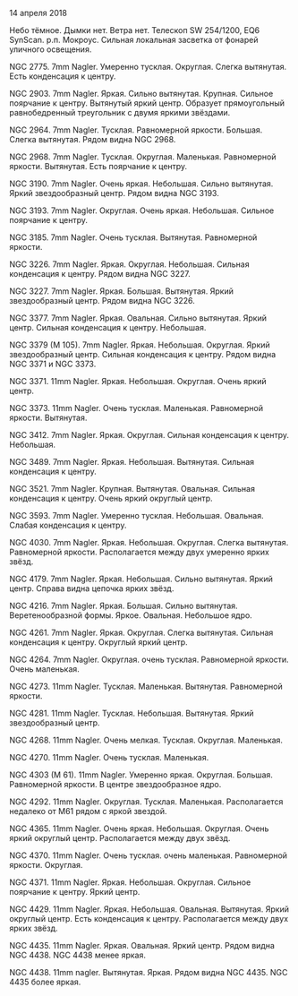 14 апреля 2018

Небо тёмное. Дымки нет. Ветра нет. Телескоп SW 254/1200, EQ6 SynScan. р.п. Мокроус. Сильная локальная засветка от фонарей уличного освещения.


NGC 2775. 7mm Nagler. Умеренно тусклая. Округлая. Слегка вытянутая. Есть конденсация к центру.

NGC 2903. 7mm Nagler. Яркая. Сильно вытянутая. Крупная. Сильное поярчание к центру. Вытянутый яркий центр. Образует прямоугольный равнобедренный треугольник с двумя яркими звёздами.

NGC 2964. 7mm Nagler. Тусклая. Равномерной яркости. Большая. Слегка вытянутая. Рядом видна NGC 2968.

NGC 2968. 7mm Nagler. Тусклая. Округлая. Маленькая. Равномерной яркости. Вытянутая. Есть поярчание к центру.

NGC 3190. 7mm Nagler. Очень яркая. Небольшая. Сильно вытянутая. Яркий звездообразный центр. Рядом видна NGC 3193.

NGC 3193. 7mm Nagler. Округлая. Очень яркая. Небольшая. Сильное поярчание к центру.

NGC 3185. 7mm Nagler. Очень тусклая. Вытянутая. Равномерной яркости.

NGC 3226. 7mm Nagler. Яркая. Округлая. Небольшая. Сильная конденсация к центру. Рядом видна NGC 3227.

NGC 3227. 7mm Nagler. Яркая. Большая. Вытянутая. Яркий звездообразный центр. Рядом видна NGC 3226.

NGC 3377. 7mm Nagler. Яркая. Овальная. Сильно вытянутая. Яркий центр. Сильная конденсация к центру. Небольшая.

NGC 3379 (M 105). 7mm Nagler. Яркая. Небольшая. Округлая. Яркий звездообразный центр. Сильная конденсация к центру. Рядом видна NGC 3371 и NGC 3373.

NGC 3371. 11mm Nagler. Яркая. Небольшая. Округлая. Очень яркий центр.

NGC 3373. 11mm Nagler. Очень тусклая. Маленькая. Равномерной яркости. Вытянутая.

NGC 3412. 7mm Nagler. Яркая. Округлая. Сильная конденсация к центру. Небольшая.

NGC 3489. 7mm Nagler. Яркая. Небольшая. Вытянутая. Сильная конденсация к центру.

NGC 3521. 7mm Nagler. Крупная. Вытянутая. Овальная. Сильная конденсация к центру. Очень яркий округлый центр.

NGC 3593. 7mm Nagler. Умеренно тусклая. Небольшая. Овальная. Слабая конденсация к центру.

NGC 4030. 7mm Nagler. Яркая. Небольшая. Округлая. Слегка вытянутая. Равномерной яркости. Располагается между двух умеренно ярких звёзд.

NGC 4179. 7mm Nagler. Яркая. Небольшая. Сильно вытянутая. Яркий центр. Справа видна цепочка ярких звёзд.

NGC 4216. 7mm Nagler. Яркая. Большая. Сильно вытянутая. Веретенообразной формы. Яркое. Овальная. Небольшое ядро.

NGC 4261. 7mm Nagler. Яркая. Округлая. Слегка вытянутая. Сильная конденсация к центру. Округлый яркий центр.

NGC 4264. 7mm Nagler. Округлая. очень тусклая. Равномерной яркости. Очень маленькая.

NGC 4273. 11mm Nagler. Тусклая. Маленькая. Вытянутая. Равномерной яркости.

NGC 4281. 11mm Nagler. Тусклая. Небольшая. Вытянутая. Яркий звездообразный центр.

NGC 4268. 11mm Nagler. Очень мелкая. Тусклая. Округлая. Маленькая.

NGC 4270. 11mm Nagler. Очень тусклая. Маленькая.

NGC 4303 (M 61). 11mm Nagler. Умеренно яркая. Округлая. Большая. Равномерной яркости. В центре звездообразное ядро.

NGC 4292. 11mm Nagler. Округлая. Тусклая. Маленькая. Располагается недалеко от M61 рядом с яркой звездой.

NGC 4365. 11mm Nagler. Очень яркая. Небольшая. Округлая. Очень яркий округлый центр. Располагается между двух звёзд.

NGC 4370. 11mm Nagler. Очень тусклая. очень маленькая. Равномерной яркости. Округлая.

NGC 4371. 11mm Nagler. Яркая. Небольшая. Округлая. Сильное поярчание к центру. Яркий центр.

NGC 4429. 11mm Nagler. Яркая. Небольшая. Овальная. Вытянутая. Яркий округлый центр. Есть конденсация к центру. Располагается между двух ярких звёзд.

NGC 4435. 11mm Nagler. Яркая. Овальная. Яркий центр. Рядом видна NGC 4438. NGC 4438 менее яркая.

NGC 4438. 11mm nagler. Вытянутая. Яркая. Рядом видна NGC 4435. NGC 4435 более яркая.




 
